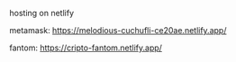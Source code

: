 hosting on netlify

metamask: https://melodious-cuchufli-ce20ae.netlify.app/

fantom: https://cripto-fantom.netlify.app/
